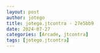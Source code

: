 ```yaml
---
layout: post
author: jotego
title: jotego.jtcontra - 27e5bb9
date: 2024-07-27
categories: [Arcade, jtcontra]
tags: [jotego.jtcontra]
---
```


